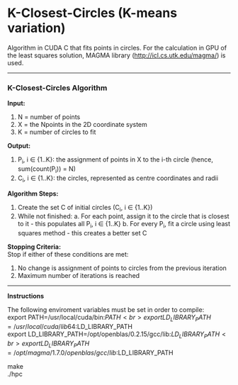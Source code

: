 # K-Closest-Circles (K-means variation)

Algorithm in CUDA C that fits points in circles. For the calculation in GPU of the least squares solution, MAGMA library (http://icl.cs.utk.edu/magma/) is used.

***
<h3>K-Closest-Circles Algorithm</h3>

<b>Input:</b><br>
  1. N = number of points
  2. X = the Npoints in the 2D coordinate system
  3. K = number of circles to fit
  
<b>Output:</b><br>
  1. P<sub>i</sub>, i &#8712; {1..K}: the assignment of points in X to the i-th circle (hence, sum(count(P<sub>i</sub>)) = N)
  2. C<sub>i</sub>, i &#8712; {1..K}: the circles, represented as centre coordinates and radii
  
<b>Algorithm Steps:</b><br>
  1. Create the set C of initial circles (C<sub>i</sub>, i &#8712; {1..K}) 
  2. While not finished:
    a. For each point, assign it to the circle that is closest to it - this populates all P<sub>i</sub>, i &#8712; {1..K}
    b. For every P<sub>i</sub>, fit a circle using least squares method - this creates a better set C
    
<b>Stopping Criteria:</b><br>
Stop if either of these conditions are met:
  1. No change is assignment of points to circles from the previous iteration 
  2. Maximum number of iterations is reached

***

    
<b>Instructions</b><br>

The following enviroment variables must be set in order to compile:<br>
  export PATH=/usr/local/cuda/bin:$PATH<br>
  export LD_LIBRARY_PATH=/usr/local/cuda/lib64:$LD_LIBRARY_PATH<br>
  export LD_LIBRARY_PATH=/opt/openblas/0.2.15/gcc/lib:$LD_LIBRARY_PATH<br>
  export LD_LIBRARY_PATH=/opt/magma/1.7.0/openblas/gcc/lib:$LD_LIBRARY_PATH<br>


make<br>
./hpc<br>

